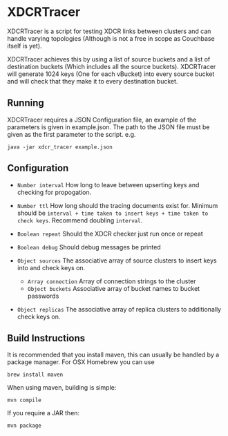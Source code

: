 # XDCRTracer

XDCRTracer is a script for testing XDCR links between clusters and can handle
varying topologies (Although is not a free in scope as Couchbase itself is
yet).

XDCRTracer achieves this by using a list of source buckets and a list of
destination buckets (Which includes all the source buckets). XDCRTracer will
generate 1024 keys (One for each vBucket) into every source bucket and will
check that they make it to every destination bucket.

## Running

XDCRTracer requires a JSON Configuration file, an example of the parameters is
given in example.json. The path to the JSON file must be given as the first
parameter to the script. e.g.

    java -jar xdcr_tracer example.json

## Configuration

 - `Number interval` How long to leave between upserting keys and checking for
 propogation.

 - `Number ttl` How long should the tracing documents exist for. Minimum should be
 `interval + time taken to insert keys + time taken to check keys`. Recommend
 doubling `interval`.

 - `Boolean repeat` Should the XDCR checker just run once or repeat

 - `Boolean debug` Should debug messages be printed

 - `Object sources` The associative array of source clusters to insert keys
 into and check keys on.
    - `Array connection` Array of connection strings to the cluster
    - `Object buckets` Associative array of bucket names to bucket passwords

- `Object replicas` The associative array of replica clusters to additionally
check keys on.

## Build Instructions

It is recommended that you install maven, this can usually be handled by a
package manager. For OSX Homebrew you can use

    brew install maven

When using maven, building is simple:

    mvn compile

If you require a JAR then:

    mvn package